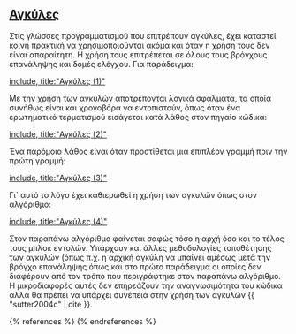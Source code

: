 ## [Αγκύλες](#braces)

Στις γλώσσες προγραμματισμού που επιτρέπουν αγκύλες, έχει καταστεί κοινή πρακτική να χρησιμοποιούνται ακόμα και όταν η χρήση τους δεν είναι απαραίτητη. Η χρήση τους επιτρέπεται σε όλους τους βρόγχους επανάληψης και δομές ελέγχου. Για παράδειγμα:

[include, title:"Αγκύλες (1)"](../../code_examples/braces_1.cpp)

Με την χρήση των αγκυλών αποτρέπονται λογικά σφάλματα, τα οποία συνήθως είναι και
χρονοβόρα να εντοπιστούν, όπως όταν ένα ερωτηματικό τερματισμού εισάγεται κατά 
λάθος στον πηγαίο κώδικα:

[include, title:"Αγκύλες (2)"](../../code_examples/braces_2.cpp)
 
Ένα παρόμοιο λάθος είναι όταν προστίθεται μια επιπλέον γραμμή πριν την πρώτη γραμμή:

[include, title:"Αγκύλες (3)"](../../code_examples/braces_3.cpp)

Γι` αυτό το λόγο έχει καθιερωθεί η χρήση των αγκυλών όπως στον αλγόριθμο:

[include, title:"Αγκύλες (4)"](../../code_examples/braces_4.cpp)

Στον παραπάνω αλγόριθμο φαίνεται σαφώς τόσο η αρχή όσο και το τέλος τους μπλοκ
εντολών. Υπάρχουν και άλλες μεθοδολογίες τοποθέτησης των αγκυλών (όπως π.χ. η 
αρχική αγκύλη να μπαίνει αμέσως μετά την βρόγχο επανάληψης όπως και στο πρώτο
παράδειγμα οι οποίες δεν διαφέρουν από τον τρόπο που περιγράφτηκε στον παραπάνω
αλγόριθμο. Η μικροδιαφορές αυτές δεν επηρεάζουν την αναγνωσιμότητα του κώδικα 
αλλά θα πρέπει να υπάρχει συνέπεια στην χρήση των αγκυλών 
{{ "sutter2004c" | cite }}.

{% references %} {% endreferences %}

